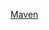 [Maven](https://lookerstudio.google.com/u/0/reporting/61c9eb85-1792-4baf-8e53-f292f90c4e0f/page/FTKHD)
